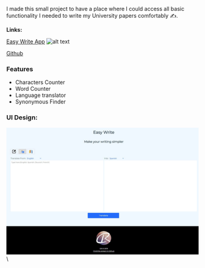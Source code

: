 [category]: <> (side projects)
[date]: <> (2022/05/27)
[title]: <> (Easy-write)
[color]: <> (green)

I made this small project to have a place where I could access all basic functionality I needed to write my University papers comfortably ✍️.

**Links:**

[Easy Write App](https://danielratmiroff.github.io/writingassistant.github.io//) ![alt text](https://q-static.ninox.com/images/redesign-2020/icon-link.svg "Easy Write")

[Github](https://github.com/Danielratmiroff/writingassistant.github.io)

### Features

- Characters Counter
- Word Counter
- Language translator
- Synonymous Finder

### UI Design:

![Screenshot](https://raw.githubusercontent.com/Danielratmiroff/myblog/master/images/easywrite.jpg)\
